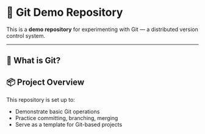 # 🚀 Git Demo Repository

This is a **demo repository** for experimenting with Git — a distributed version control system.

---

## 📘 What is Git?


## 📦 Project Overview

This repository is set up to:

- Demonstrate basic Git operations
- Practice committing, branching, merging
- Serve as a template for Git-based projects

